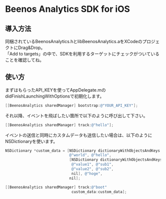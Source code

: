 # Beenos Analytics SDK for iOS

## 導入方法

同梱されているBeenosAnalytics.hとlibBeenosAnalytics.aをXCodeのプロジェクトにDrag&Drop。  
「Add to targets」の中で、SDKを利用するターゲットにチェックがついていることを確認してね。


## 使い方

まずはもらったAPI_KEYを使ってAppDelegate.mのdidFinishLaunchingWithOptionsで初期化します。


```objective-c
[[BeenosAnalytics sharedManager] bootstrap:@"YOUR_API_KEY"];
```

それ以降、イベントを飛ばしたい箇所で以下のように呼び出して下さい。

```objective-c
[[BeenosAnalytics sharedManager] track:@"hello"];
```

イベントの送信と同時にカスタムデータも送信したい場合は、以下のようにNSDictionaryを使います。

```objective-c
NSDictionary *custom_data = [NSDictionary dictionaryWithObjectsAndKeys:
                             @"world", @"hello",
                             [NSDictionary dictionaryWithObjectsAndKeys:
                              @"value1", @"sub1",
                              @"value2", @"sub2",
                              nil], @"hoge",
                             nil];

[[BeenosAnalytics sharedManager] track:@"boot"
                              custom_data:custom_data];
```


